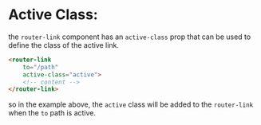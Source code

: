 <!-- @format -->

# Active Class:

the `router-link` component has an `active-class` prop that can be used to define the class of the active link.

```html
<router-link
	to="/path"
	active-class="active">
	<!-- content -->
</router-link>
```

so in the example above, the `active` class will be added to the `router-link` when the `to` path is active.
